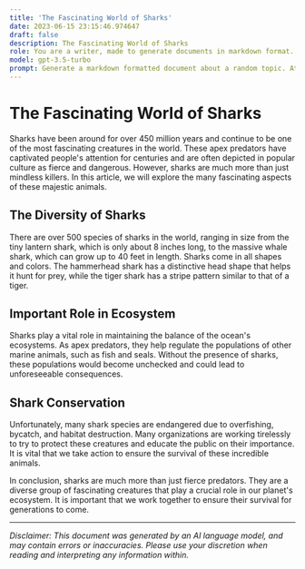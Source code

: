```yaml
---
title: 'The Fascinating World of Sharks'
date: 2023-06-15 23:15:46.974647
draft: false
description: The Fascinating World of Sharks
role: You are a writer, made to generate documents in markdown format. It is very important that all of the documents you generate are in valid markdown format.
model: gpt-3.5-turbo
prompt: Generate a markdown formatted document about a random topic. At the bottom, include a disclaimer explaining that the document was generated by you. The first line of the document should be the title. Make sure that the entire document is in proper markdown format, using a mix of various tags to make the document visually appealing.
---
```


# The Fascinating World of Sharks

Sharks have been around for over 450 million years and continue to be one of the most fascinating creatures in the world. These apex predators have captivated people's attention for centuries and are often depicted in popular culture as fierce and dangerous. However, sharks are much more than just mindless killers. In this article, we will explore the many fascinating aspects of these majestic animals.

## The Diversity of Sharks

There are over 500 species of sharks in the world, ranging in size from the tiny lantern shark, which is only about 8 inches long, to the massive whale shark, which can grow up to 40 feet in length. Sharks come in all shapes and colors. The hammerhead shark has a distinctive head shape that helps it hunt for prey, while the tiger shark has a stripe pattern similar to that of a tiger.

## Important Role in Ecosystem

Sharks play a vital role in maintaining the balance of the ocean's ecosystems. As apex predators, they help regulate the populations of other marine animals, such as fish and seals. Without the presence of sharks, these populations would become unchecked and could lead to unforeseeable consequences.

## Shark Conservation

Unfortunately, many shark species are endangered due to overfishing, bycatch, and habitat destruction. Many organizations are working tirelessly to try to protect these creatures and educate the public on their importance. It is vital that we take action to ensure the survival of these incredible animals.

In conclusion, sharks are much more than just fierce predators. They are a diverse group of fascinating creatures that play a crucial role in our planet's ecosystem. It is important that we work together to ensure their survival for generations to come.

---
*Disclaimer: This document was generated by an AI language model, and may contain errors or inaccuracies. Please use your discretion when reading and interpreting any information within.*